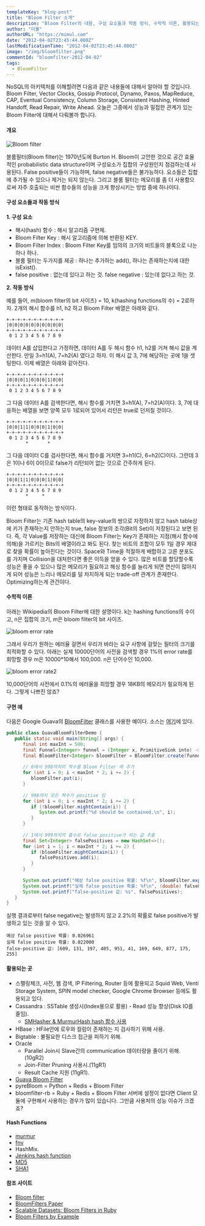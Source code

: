 ```yaml
---
templateKey: "blog-post"
title: "Bloom Filter 소개"
description: "Bloom Filter의 내용, 구성 요소들과 작동 방식, 수학적 이론, 활용되는 곳 등 정리."
author: "미물"
authorURL: "https://mimul.com"
date: "2012-04-02T23:45:44.000Z"
lastModificationTime: "2012-04-02T23:45:44.000Z"
image: "/img/bloomfilter.png"
commentId: "bloomfilter-2012-04-02"
tags:
  - BloomFilter
---
```


NoSQL의 아키텍처를 이해할려면 다음과 같은 내용들에 대해서 알아야 할 것입니다. Bloom Filter, Vector Clocks, Gossip Protocol, Dynamo, Paxos, MapReduce, CAP, Eventual Consistency, Column Storage, Consistent Hashing, Hinted Handoff, Read Repair, Write Ahead.
오늘은 그중에서 성능과 밀접한 관계가 있는 Bloom Filter에 대해서 다뤄볼까 합니다.

#### 개요

![Bloom filter](/img/blog/bloomfilter1.png)

블룸필터(Bloom filter)는 1970년도에 Burton H. Bloom이 고안한 것으로 공간 효율적인 probabilistic data structure이며 구성요소가 집합의 구성원인지 점검하는데 사용된다.
False positive들이 가능하며, false negative들은 불가능하다. 요소들은 집합에 추가될 수 있으나 제거는 되지 않는다.
그리고 블룸 필터는 메모리를 좀 더 사용함으로써 자주 호출되는 비싼 함수들의 성능을 크게 향상시키는 방법 중에 하나이다.

#### 구성 요소들과 작동 방식

**1. 구성 요소**

- 해시(hash) 함수 : 해시 알고리즘 구현체.
- Bloom Filter Key : 해시 알고리즘에 의해 반환된 KEY.
- Bloom Filter Index : Bloom Filter Key를 임의의 크기의 비트들의 블록으로 나눈 하나 하나.
- 블룸 필터는 두가지를 제공 : 하나는 추가하는 add(), 하나는 존재하는지에 대한 isExist().
- false positive : 없는데 있다고 하는 것. false negative : 있는데 없다고 하는 것.

**2. 작동 방식**

예를 들어, m(bloom filter의 bit 사이즈) = 10, k(hashing functions의 수) = 2로하자. 2개의 해시 함수를 h1, h2 하고 Bloom Filter 배열은 아래와 같다.

```
+-+-+-+-+-+-+-+-+-+-+
|0|0|0|0|0|0|0|0|0|0|
+-+-+-+-+-+-+-+-+-+-+
 0 1 2 3 4 5 6 7 8 9
 ```

데이터 A를 삽입한다고 가정하면, 데이터 A를 두 해시 함수 h1, h2를 거쳐 해시 값을 계산한다. 만일 3=h1(A), 7=h2(A) 였다고 하자. 이 해시 값 3, 7에 해당하는 곳에 1을 셋팅한다. 이제 배열은 아래와 같아진다.

```
+-+-+-+-+-+-+-+-+-+-+
|0|0|0|1|0|0|0|1|0|0|
+-+-+-+-+-+-+-+-+-+-+
 0 1 2 3 4 5 6 7 8 9
 ```

그 다음 데이터 A를 검색한다면, 해시 함수를 거치면 3=h1(A), 7=h2(A)이다. 3, 7에 대응하는 배열을 보면 양쪽 모두 1로되어 있어서 리턴은 true로 던저질 것이다.

```
+-+-+-+-+-+-+-+-+-+-+
|0|0|1|1|0|0|0|1|0|0|
+-+-+-+-+-+-+-+-+-+-+
 0 1 2 3 4 5 6 7 8 9
       *       *
```

그 다음 데이터 C를 검사한다면, 해시 함수를 거치면 3=h1(C), 6=h2(C)이다. 그런데 3은 1이나 6이 0이므로 false가 리턴되어 없는 것으로 간주하게 된다.

```
+-+-+-+-+-+-+-+-+-+-+
|0|0|1|1|0|0|0|1|0|0|
+-+-+-+-+-+-+-+-+-+-+
 0 1 2 3 4 5 6 7 8 9
       *     *
```

이런 형태로 동작하는 방식이다.

Bloom Filter는 기존 hash table의 key-value의 쌍으로 자정하지 않고 hash table상에 키가 존재하는지 안하는지 true, false 정보의 조각(Bit의 Set)이 저장된다고 보면 된다.
즉, 각 Value를 저장하는 대신에 Bloom Filter는 Key가 존재하는 지점(해시 함수에 의해)을 가르키는 Bits의 배열이라고 봐도 된다. 찾는 비트의 조합이 모두 1일 경우 제대로 찾을 확률이 높아진다는 것이다.
Space와 Time을 적절하게 배합하고 고른 분포도를 가지며 Collision을 대처한다면 좋은 이득을 얻을 수 있다.
많은 비트를 할당할수록 성능은 좋을 수 있으나 많은 메모리가 필요하고 해싱 함수를 늘리게 되면 연산이 많아지게 되어 성능은 느리나 메모리를 덜 차지하게 되는 trade-off 관계가 존재한다. Optimizing하는게 관건이다.

#### 수학적 이론

아래는 Wikipedia의 Bloom Filter에 대한 설명이다. k는 hashing functions의 수이고, n은 집합의 크기, m은 bloom filter의 bit 사이즈.

![bloom error rate](/img/blog/bloom-error-rate.png)

그래서 우리가 원하는 에러율 걸면서 우리가 바라는 요구 사항에 걸맞는 필터의 크기를 최적화할 수 있다. 아래는 실제 10000단어의 사전을 검색할 경우 1%의 error rate를 희망할 경우 m은 10000*10해서 100,000. n은 단어수인 10,000.

![bloom error rate2](/img/blog/bloom-error-rate2.jpeg)

10,000단어의 사전에서 0.1%의 에러율을 희망할 경우 18KB의 메모리가 필요하게 된다. 그렇게 나쁘진 않죠?

#### 구현 예

다음은 Google Guava의 [BloomFilter](https://guava.dev/releases/snapshot-jre/api/docs/com/google/common/hash/BloomFilter.html) 클래스를 사용한 예이다. 소스는 [여기](https://github.com/mimul/algorithm/blob/master/java/src/main/java/com/mimul/bloomfilter/GuavaBloomFilterDemo.java)에 있다.

```java
public class GuavaBloomFilterDemo {  
   public static void main(String[] args) {  
      final int maxInt = 500;  
      final Funnel<Integer> funnel = (Integer x, PrimitiveSink into) -> into.putInt(x);  
      final BloomFilter<Integer> bloomFilter = BloomFilter.create(funnel, maxInt);  
  
      // 0에서 998까지의 짝수를 Bloom Filter 에 추가  
      for (int i = 0; i < maxInt * 2; i += 2) {  
         bloomFilter.put(i);  
      }  
  
      // 998까지 모든 짝수가 positive 임  
      for (int i = 0; i < maxInt * 2; i += 2) {  
         if (!bloomFilter.mightContain(i)) {  
            System.out.printf("%d should be contained.\n", i);  
         }  
      }  
  
      // 1에서 999까지의 홀수로 false positive가 되는 값 추출  
      final Set<Integer> falsePositives = new HashSet<>();  
      for (int i = 1; i < maxInt * 2; i += 2) {  
         if (bloomFilter.mightContain(i)) {  
            falsePositives.add(i);  
         }  
      }  
  
      System.out.printf("예상 false positive 확률: %f\n", bloomFilter.expectedFpp());  
      System.out.printf("실제 false positive 확률: %f\n", (double) falsePositives.size() / maxInt);  
      System.out.printf("false-positive 값: %s", falsePositives);  
   }  
}
```
실행 결과로부터 false negative는 발생하지 않고 2.2%의 확률로 false positive가 발생하고 있는 것을 알 수 있다.

```
예상 false positive 확률: 0.026961
실제 false positive 확률: 0.022000
false-positive 값: [609, 131, 197, 405, 951, 41, 169, 649, 877, 175, 255]
```

####  활용되는 곳

- 스펠링체크, 사전, 웹 검색, IP Filtering, Router 등에 활용되고 Squid Web, Venti Storage System, SPIN model checker, Google Chrome Browser 등에도 활용되고 있다.
- Cassandra : SSTable 생성시(Index용으로 활용) - Read 성능 향상(Disk IO를 줄임).
  * [SMHasher & MurmurHash hash 함수 사용](https://github.com/aappleby/smhasher)
- HBase : HFile안에 로우와 컬럼이 존재하는 지 검사하기 위해 사용.
- Bigtable : 불필요한 디스크 접근을 피하기 위해.
- Oracle
  * Parallel Join시 Slave간의 communication 데이터량을 줄이기 위해.(10gR2)
  * Join-Filter Pruning 사용시.(11gR1)
  * Result Cache 지원 (11gR1).
- [Guava Bloom Filter](http://code.google.com/p/guava-libraries/issues/detail?id=12)
- pyreBloom = Python + Redis + Bloom Filter
- bloomfilter-rb = Ruby + Redis + Bloom Filter
서버에 설정이 없다면 Client 모듈에 구현해서 사용하는 경우가 많이 있습니다. 그만큼 사용처의 성능 이슈가 크겠죠?

#### Hash Functions

- [murmur](https://sites.google.com/site/murmurhash/)
- [fnv](http://isthe.com/chongo/tech/comp/fnv/)
- HashMix.
- [Jenkins hash function](http://en.wikipedia.org/wiki/Jenkins_hash_function)
- [MD5](http://en.wikipedia.org/wiki/MD5)
- [SHA1](http://en.wikipedia.org/wiki/SHA-1)

#### 참조 사이트

- [Bloom filter](http://en.wikipedia.org/wiki/Bloom_filter)
- [BloomFilters Paper](http://antognini.ch/papers/BloomFilters20080620.pdf)
- [Scalable Datasets: Bloom Filters in Ruby](http://www.igvita.com/2008/12/27/scalable-datasets-bloom-filters-in-ruby/)
- [Bloom Filters by Example](http://llimllib.github.com/bloomfilter-tutorial/)
